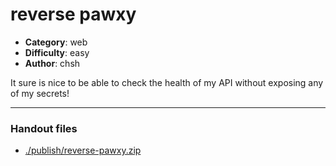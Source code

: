 reverse pawxy
======================

- **Category**: web
- **Difficulty**: easy
- **Author**: chsh

It sure is nice to be able to check the health of my API without exposing any of my secrets!

---

### Handout files

- [./publish/reverse-pawxy.zip](./publish/reverse-pawxy.zip)
